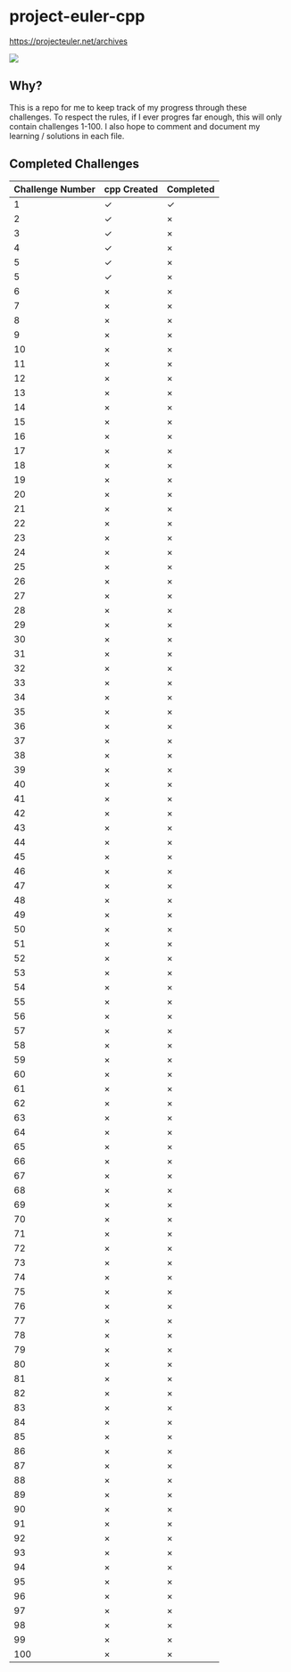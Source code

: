 # project-euler-cpp

https://projecteuler.net/archives

![](https://projecteuler.net/profile/mikosramek.png)

## Why?
This is a repo for me to keep track of my progress through these challenges. To respect the rules, if I ever progres far enough, this will only contain challenges 1-100. I also hope to comment and document my learning / solutions in each file.
## Completed Challenges

| Challenge Number | cpp Created | Completed |
| ---------------- | ----------- | --------- |
| 1                | ✓           | ✓         |
| 2                | ✓           | ×         |
| 3                | ✓           | ×         |
| 4                | ✓           | ×         |
| 5                | ✓           | ×         |
| 5                | ✓           | ×         |
| 6                | ×           | ×         |
| 7                | ×           | ×         |
| 8                | ×           | ×         |
| 9                | ×           | ×         |
| 10               | ×           | ×         |
| 11               | ×           | ×         |
| 12               | ×           | ×         |
| 13               | ×           | ×         |
| 14               | ×           | ×         |
| 15               | ×           | ×         |
| 16               | ×           | ×         |
| 17               | ×           | ×         |
| 18               | ×           | ×         |
| 19               | ×           | ×         |
| 20               | ×           | ×         |
| 21               | ×           | ×         |
| 22               | ×           | ×         |
| 23               | ×           | ×         |
| 24               | ×           | ×         |
| 25               | ×           | ×         |
| 26               | ×           | ×         |
| 27               | ×           | ×         |
| 28               | ×           | ×         |
| 29               | ×           | ×         |
| 30               | ×           | ×         |
| 31               | ×           | ×         |
| 32               | ×           | ×         |
| 33               | ×           | ×         |
| 34               | ×           | ×         |
| 35               | ×           | ×         |
| 36               | ×           | ×         |
| 37               | ×           | ×         |
| 38               | ×           | ×         |
| 39               | ×           | ×         |
| 40               | ×           | ×         |
| 41               | ×           | ×         |
| 42               | ×           | ×         |
| 43               | ×           | ×         |
| 44               | ×           | ×         |
| 45               | ×           | ×         |
| 46               | ×           | ×         |
| 47               | ×           | ×         |
| 48               | ×           | ×         |
| 49               | ×           | ×         |
| 50               | ×           | ×         |
| 51               | ×           | ×         |
| 52               | ×           | ×         |
| 53               | ×           | ×         |
| 54               | ×           | ×         |
| 55               | ×           | ×         |
| 56               | ×           | ×         |
| 57               | ×           | ×         |
| 58               | ×           | ×         |
| 59               | ×           | ×         |
| 60               | ×           | ×         |
| 61               | ×           | ×         |
| 62               | ×           | ×         |
| 63               | ×           | ×         |
| 64               | ×           | ×         |
| 65               | ×           | ×         |
| 66               | ×           | ×         |
| 67               | ×           | ×         |
| 68               | ×           | ×         |
| 69               | ×           | ×         |
| 70               | ×           | ×         |
| 71               | ×           | ×         |
| 72               | ×           | ×         |
| 73               | ×           | ×         |
| 74               | ×           | ×         |
| 75               | ×           | ×         |
| 76               | ×           | ×         |
| 77               | ×           | ×         |
| 78               | ×           | ×         |
| 79               | ×           | ×         |
| 80               | ×           | ×         |
| 81               | ×           | ×         |
| 82               | ×           | ×         |
| 83               | ×           | ×         |
| 84               | ×           | ×         |
| 85               | ×           | ×         |
| 86               | ×           | ×         |
| 87               | ×           | ×         |
| 88               | ×           | ×         |
| 89               | ×           | ×         |
| 90               | ×           | ×         |
| 91               | ×           | ×         |
| 92               | ×           | ×         |
| 93               | ×           | ×         |
| 94               | ×           | ×         |
| 95               | ×           | ×         |
| 96               | ×           | ×         |
| 97               | ×           | ×         |
| 98               | ×           | ×         |
| 99               | ×           | ×         |
| 100              | ×           | ×         |